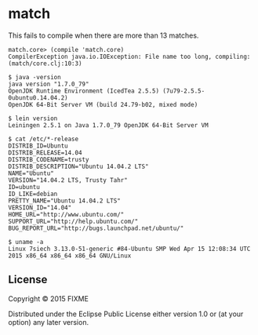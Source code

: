 # match

This fails to compile when there are more than 13 matches.

```
match.core> (compile 'match.core)
CompilerException java.io.IOException: File name too long, compiling:(match/core.clj:10:3)
```

```
$ java -version
java version "1.7.0_79"
OpenJDK Runtime Environment (IcedTea 2.5.5) (7u79-2.5.5-0ubuntu0.14.04.2)
OpenJDK 64-Bit Server VM (build 24.79-b02, mixed mode)
```

```
$ lein version
Leiningen 2.5.1 on Java 1.7.0_79 OpenJDK 64-Bit Server VM
```

```
$ cat /etc/*-release
DISTRIB_ID=Ubuntu
DISTRIB_RELEASE=14.04
DISTRIB_CODENAME=trusty
DISTRIB_DESCRIPTION="Ubuntu 14.04.2 LTS"
NAME="Ubuntu"
VERSION="14.04.2 LTS, Trusty Tahr"
ID=ubuntu
ID_LIKE=debian
PRETTY_NAME="Ubuntu 14.04.2 LTS"
VERSION_ID="14.04"
HOME_URL="http://www.ubuntu.com/"
SUPPORT_URL="http://help.ubuntu.com/"
BUG_REPORT_URL="http://bugs.launchpad.net/ubuntu/"
```

```
$ uname -a
Linux 7siech 3.13.0-51-generic #84-Ubuntu SMP Wed Apr 15 12:08:34 UTC 2015 x86_64 x86_64 x86_64 GNU/Linux
```

## License

Copyright © 2015 FIXME

Distributed under the Eclipse Public License either version 1.0 or (at
your option) any later version.
